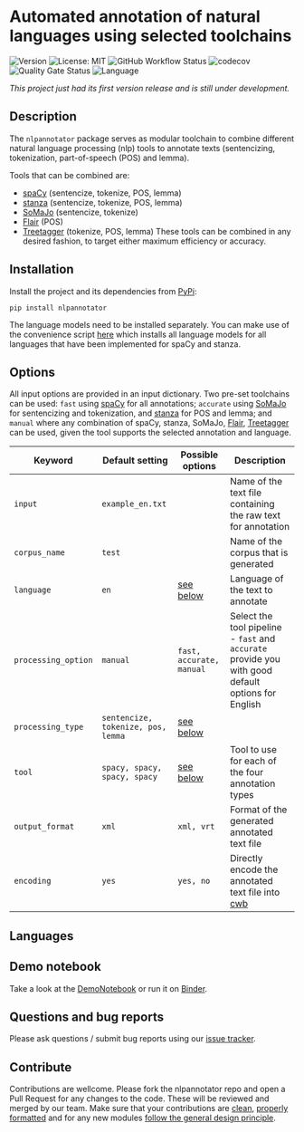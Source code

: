 # Automated annotation of natural languages using selected toolchains

![Version](https://img.shields.io/pypi/v/nlpannotator)
![License: MIT](https://img.shields.io/github/license/ssciwr/argumentation-management)
![GitHub Workflow Status](https://img.shields.io/github/workflow/status/ssciwr/argumentation-management/CI)
![codecov](https://img.shields.io/codecov/c/github/ssciwr/argumentation-management)
![Quality Gate Status](https://sonarcloud.io/api/project_badges/measure?project=ssciwr_argumentation-management&metric=alert_status)
![Language](https://img.shields.io/github/languages/top/ssciwr/argumentation-management)

*This project just had its first version release and is still under development.*

## Description

The `nlpannotator` package serves as modular toolchain to combine different natural language processing (nlp) tools to annotate texts (sentencizing, tokenization, part-of-speech (POS) and lemma).

Tools that can be combined are:
- [spaCy](https://spacy.io/) (sentencize, tokenize, POS, lemma)
- [stanza](https://stanfordnlp.github.io/stanza/) (sentencize, tokenize, POS, lemma)
- [SoMaJo](https://github.com/tsproisl/SoMaJo) (sentencize, tokenize)
- [Flair](https://github.com/flairNLP/flair) (POS)
- [Treetagger](https://treetaggerwrapper.readthedocs.io/en/latest/) (tokenize, POS, lemma)
These tools can be combined in any desired fashion, to target either maximum efficiency or accuracy.

## Installation

Install the project and its dependencies from [PyPi](https://pypi.org/project/nlpannotator/1.0.0/):  
```
pip install nlpannotator
```
The language models need to be installed separately. You can make use of the convenience script [here](https://github.com/ssciwr/argumentation-management/blob/main/install_latest_models.sh) which installs all language models for all languages that have been implemented for spaCy and stanza.

## Options

All input options are provided in an input dictionary. Two pre-set toolchains can be used: `fast` using [spaCy](https://spacy.io/) for all annotations; `accurate` using [SoMaJo](https://github.com/tsproisl/SoMaJo) for sentencizing and tokenization, and [stanza](https://stanfordnlp.github.io/stanza/) for POS and lemma; and `manual` where any combination of spaCy, stanza, SoMaJo, [Flair](https://github.com/flairNLP/flair), [Treetagger](https://treetaggerwrapper.readthedocs.io/en/latest/) can be used, given the tool supports the selected annotation and language.

| Keyword | Default setting | Possible options | Description |
| ------- | --------------- | ---------------- | ----------- |
| `input` | `example_en.txt`  | | Name of the text file containing the raw text for annotation |
| `corpus_name` | `test` | | Name of the corpus that is generated |
| `language` | `en` | [see below](#Languages) | Language of the text to annotate |
| `processing_option` | `manual` | `fast, accurate, manual` | Select the tool pipeline - `fast` and `accurate` provide you with good default options for English |
| `processing_type`| `sentencize, tokenize, pos, lemma` | [see below](#Processors) |
| `tool`  | `spacy, spacy, spacy, spacy` | [see below](#Tools) | Tool to use for each of the four annotation types |
| `output_format` | `xml` | `xml, vrt` | Format of the generated annotated text file |
| `encoding` | `yes` | `yes, no` | Directly encode the annotated text file into [cwb](https://cwb.sourceforge.io/) |


## Languages


## Demo notebook

Take a look at the [DemoNotebook](./docs/demo-notebook.ipynb) or run it on [Binder](https://mybinder.org/v2/gh/ssciwr/argumentation-management/HEAD?labpath=.%2Fdocs%2Fdemo-notebook.ipynb).


## Questions and bug reports

Please ask questions / submit bug reports using our [issue tracker](https://github.com/ssciwr/argumentation-management/issues).

## Contribute

Contributions are wellcome. Please fork the nlpannotator repo and open a Pull Request for any changes to the code. These will be reviewed and merged by our team.
Make sure that your contributions are [clean](https://flake8.pycqa.org/en/latest/), [properly formatted](https://github.com/psf/black) and for any new modules [follow the general design principle](https://github.com/ssciwr/argumentation-management/blob/main/nlpannotator/mstanza.py).
